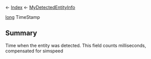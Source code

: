 ← [Index](Api-Index) ← [MyDetectedEntityInfo](Sandbox.ModAPI.Ingame.MyDetectedEntityInfo)

[long](System.Int64) TimeStamp

## Summary

Time when the entity was detected. This field counts milliseconds, compensated for simspeed


